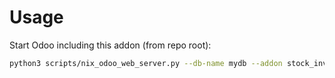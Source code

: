# Usage

Start Odoo including this addon (from repo root):

```bash
python3 scripts/nix_odoo_web_server.py --db-name mydb --addon stock_inventory
```
